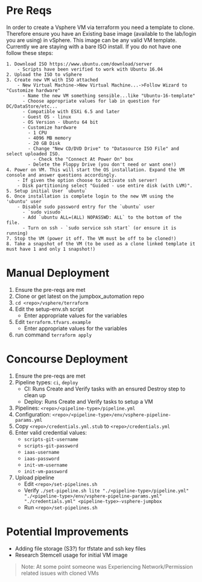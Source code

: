 # Pre Reqs
In order to create a Vsphere VM via terraform you need a template to clone. Therefore ensure you have an Existing base image (available to the lab/login you are using) in vSphere. This image can be any valid VM template. Currently we are staying with a bare ISO install. If you do not have one follow these steps:

    1. Download ISO https://www.ubuntu.com/download/server
        - Scripts have been verified to work with Ubuntu 16.04
    2. Upload the ISO to vSphere
    3. Create new VM with ISO attached
        - New Virtual Machine->New Virtual Machine...->Follow Wizard to "Customize hardware"
          - Name the new VM something sensible...like "Ubuntu-16-template"
          - Choose appropriate values for lab in question for DC/DataStore/etc...
          - Compatible with ESXi 6.5 and later
          - Guest OS - linux
          - OS Version - Ubuntu 64 bit
          - Customize hardware
            - 1 CPU
            - 4096 MB memory
            - 20 GB Disk
            - Change "New CD/DVD Drive" to "Datasource ISO File" and select uploaded ISO.
              - Check the "Connect At Power On" box
            - Delete the Floppy Drive (you don't need or want one!)
    4. Power on VM. This will start the OS installation. Expand the VM console and answer questions accordingly.
        - If given the option choose to activate ssh server!
        - Disk partitioning select "Guided - use entire disk (with LVM)".
    5. Setup initial User `ubuntu`
    6. Once installation is complete login to the new VM using the 'ubuntu' user
        - Disable sudo password entry for the `ubuntu` user
          - `sudo visudo`
          - Add `ubuntu ALL=(ALL) NOPASSWD: ALL` to the bottom of the file.
          - Turn on ssh - `sudo service ssh start` (or ensure it is running)
    7. Stop the VM (power it off. The VM must be off to be cloned!)
    8. Take a snapshot of the VM (to be used as a clone linked template it must have 1 and only 1 snapshot!)

# Manual Deployment
  1. Ensure the pre-reqs are met
  2. Clone or get latest on the jumpbox_automation repo
  3. `cd <repo>/vsphere/terraform`
  4. Edit the setup-env.sh script
      - Enter appropriate values for the variables
  5. Edit `terraform.tfvars.example`
      - Enter appropriate values for the variables
  6. run command `terraform apply`

# Concourse Deployment
  1. Ensure the pre-reqs are met
  2. Pipeline types: `ci`, `deploy`
      - CI: Runs Create and Verify tasks with an ensured Destroy step to clean up
      - Deploy: Runs Create and Verify tasks to setup a VM
  3. Pipelines: `<repo>/<pipeline-type>/pipeline.yml`
  4. Configuration: `<repo>/<pipeline-type>/env/vsphere-pipeline-params.yml`
  5. Copy `<repo>/credentials.yml.stub` to `<repo>/credentials.yml`
  6. Enter valid credential values:
      - `scripts-git-username`
      - `scripts-git-password`
      - `iaas-username`
      - `iaas-password`
      - `init-vm-username`
      - `init-vm-password`
  7. Upload pipeline
      - Edit `<repo>/set-pipelines.sh`
      - Verify `./set-pipeline.sh lite "./<pipeline-type>/pipeline.yml" "./<pipeline-type>/env/vsphere-pipeline-params.yml" "./credentials.yml" <pipeline-type>-vsphere-jumpbox`
      - Run `<repo>/set-pipelines.sh`

# Potential Improvements
- Adding file storage (S3?) for tfstate and ssh key files
- Research Stemcell usage for initial VM image
> Note: At some point someone was Experiencing Network/Permission related issues with cloned VMs

